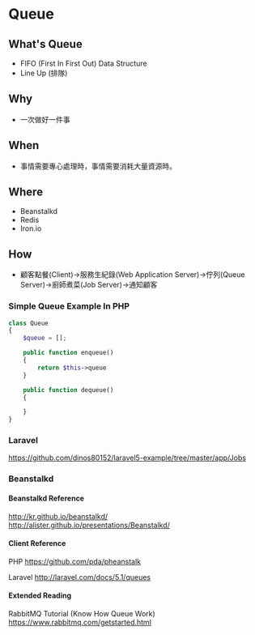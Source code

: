 # Queue

## What's Queue

* FIFO (First In First Out) Data Structure
* Line Up (排隊)

## Why

* 一次做好一件事

## When

* 事情需要專心處理時，事情需要消耗大量資源時。

## Where
* Beanstalkd
* Redis
* Iron.io

## How

* 顧客點餐(Client)→服務生紀錄(Web Application Server)→佇列(Queue Server)→廚師煮菜(Job Server)→通知顧客

### Simple Queue Example In PHP

```php
class Queue
{
    $queue = [];

    public function enqueue()
    {
        return $this->queue
    }

    public function dequeue()
    {

    }
}
```

### Laravel

https://github.com/dinos80152/laravel5-example/tree/master/app/Jobs


### Beanstalkd


#### Beanstalkd Reference

http://kr.github.io/beanstalkd/
http://alister.github.io/presentations/Beanstalkd/


#### Client Reference
PHP
https://github.com/pda/pheanstalk

Laravel
http://laravel.com/docs/5.1/queues


#### Extended Reading
RabbitMQ Tutorial (Know How Queue Work)
https://www.rabbitmq.com/getstarted.html